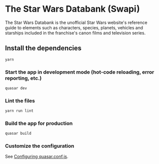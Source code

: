 # The Star Wars Databank (Swapi)

The Star Wars Databank is the unofficial Star Wars website's reference guide to elements such as characters, species, planets, vehicles and starships included in the franchise's canon films and television series.

## Install the dependencies

```bash
yarn
```

### Start the app in development mode (hot-code reloading, error reporting, etc.)

```bash
quasar dev
```

### Lint the files

```bash
yarn run lint
```

### Build the app for production

```bash
quasar build
```

### Customize the configuration

See [Configuring quasar.conf.js](https://quasar.dev/quasar-cli/quasar-conf-js).
